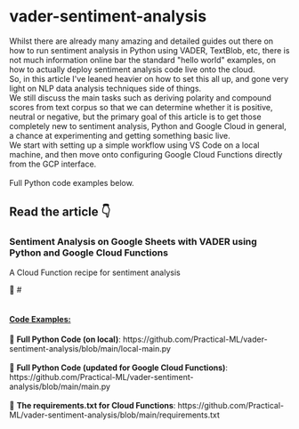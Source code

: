 # vader-sentiment-analysis
Whilst there are already many amazing and detailed guides out there on how to run sentiment analysis in Python using VADER, TextBlob, etc, there is not much information online bar the standard "hello world" examples, on how to actually deploy sentiment analysis code live onto the cloud. <br>
So, in this article I've leaned heavier on how to set this all up, and gone very light on NLP data analysis techniques side of things.<br>
We still discuss the main tasks such as deriving polarity and compound scores from text corpus so that we can determine whether it is positive, neutral or negative, but the primary goal of this article is to get those completely new to sentiment analysis, Python and Google Cloud in general, a chance at experimenting and getting something basic live.<br>
We start with setting up a simple workflow using VS Code on a local machine, and then move onto configuring Google Cloud Functions directly from the GCP interface.<br>
<br>Full Python code examples below.

<h2>Read the article 👇</h2>

<h3> Sentiment Analysis on Google Sheets with VADER using Python and Google Cloud Functions</h3>
<p>A Cloud Function recipe for sentiment analysis</p>
📙 #
<br>
<br>
<ins><h4>Code Examples:</h4></ins>
📌 <strong>Full Python Code (on local)</strong>: https://github.com/Practical-ML/vader-sentiment-analysis/blob/main/local-main.py
<br>
<br>
📌 <strong>Full Python Code (updated for Google Cloud Functions)</strong>: https://github.com/Practical-ML/vader-sentiment-analysis/blob/main/main.py
<br>
<br>
📌 <strong>The requirements.txt for Cloud Functions</strong>: https://github.com/Practical-ML/vader-sentiment-analysis/blob/main/requirements.txt
<br>
<br>
